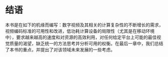 # 结语
本书是在如下的机缘而编写：数字视频及其相关的计算复杂性的不断增长的需求，视频编码标准的可用性和改进，低功耗计算设备的局限性（尤其是在移动环境中），要求越来越高的速度和对资源的高效利用，对任何给定平台上可能的最佳视觉质量的渴望，缺乏统一的方法思考并分析可用的权衡。在最后一章中，我们总结了本书的重点，并提出了对该领域未来发展的一些考虑。
